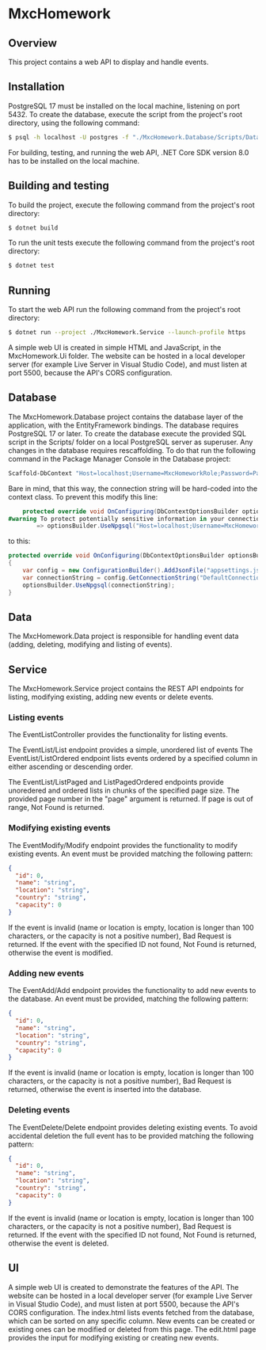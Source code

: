 # MxcHomework

## Overview

This project contains a web API to display and handle events.

## Installation

PostgreSQL 17 must be installed on the local machine, listening on port 5432. To create the database, execute the script from the project's root directory, using the following command:
```bash
$ psql -h localhost -U postgres -f "./MxcHomework.Database/Scripts/Database.sql"
```

For building, testing, and running the web API, .NET Core SDK version 8.0 has to be installed on the local machine.

## Building and testing

To build the project, execute the following command from the project's root directory:

```bash
$ dotnet build
```

To run the unit tests execute the following command from the project's root directory:

```bash
$ dotnet test
```

## Running

To start the web API run the following command from the project's root directory:

```bash
$ dotnet run --project ./MxcHomework.Service --launch-profile https
```

A simple web UI is created in simple HTML and JavaScript, in the MxcHomework.Ui folder. The website can be hosted in a local developer server (for example Live Server in Visual Studio Code), and must listen at port 5500, because the API's CORS configuration.

## Database

The MxcHomework.Database project contains the database layer of the application, with the EntityFramework bindings.
The database requires PostgreSQL 17 or later. To create the database execute the provided SQL script in the Scripts/ folder on a local PostgreSQL server as superuser.
Any changes in the database requires rescaffolding. To do that run the following command in the Package Manager Console in the Database project:
```powershell
Scaffold-DbContext "Host=localhost;Username=MxcHomeworkRole;Password=Password;Database=MxcHomework" Npgsql.EntityFrameworkCore.PostgreSQL -OutputDir "Models" -ContextDir "Data"
```

Bare in mind, that this way, the connection string will be hard-coded into the context class. To prevent this modify this line:
```C#
    protected override void OnConfiguring(DbContextOptionsBuilder optionsBuilder)
#warning To protect potentially sensitive information in your connection string, you should move it out of source code. You can avoid scaffolding the connection string by using the Name= syntax to read it from configuration - see https://go.microsoft.com/fwlink/?linkid=2131148. For more guidance on storing connection strings, see https://go.microsoft.com/fwlink/?LinkId=723263.
        => optionsBuilder.UseNpgsql("Host=localhost;Username=MxcHomeworkRole;Password=Password;Database=MxcHomework");
```
to this:
```C#
protected override void OnConfiguring(DbContextOptionsBuilder optionsBuilder)
{
    var config = new ConfigurationBuilder().AddJsonFile("appsettings.json").Build();
    var connectionString = config.GetConnectionString("DefaultConnection");
    optionsBuilder.UseNpgsql(connectionString);
}
```

## Data

The MxcHomework.Data project is responsible for handling event data (adding, deleting, modifying and listing of events).

## Service

The MxcHomework.Service project contains the REST API endpoints for listing, modifying existing, adding new events or delete events.

### Listing events

The EventListController provides the functionality for listing events.

The EventList/List endpoint provides a simple, unordered list of events
The EventList/ListOrdered endpoint lists events ordered by a specified column in either ascending or descending order.

The EventList/ListPaged and ListPagedOrdered endpoints provide unoredered and ordered lists in chunks of the specified page size. The provided page number in the "page" argument is returned. If page is out of range, Not Found is returned.

### Modifying existing events

The EventModify/Modify endpoint provides the functionality to modify existing events. An event must be provided matching the following pattern:
```json
{
  "id": 0,
  "name": "string",
  "location": "string",
  "country": "string",
  "capacity": 0
}
```
If the event is invalid (name or location is empty, location is longer than 100 characters, or the capacity is not a positive number), Bad Request is returned.
If the event with the specified ID not found, Not Found is returned, otherwise the event is modified.

### Adding new events

The EventAdd/Add endpoint provides the functionality to add new events to the database.
An event must be provided, matching the following pattern:
```json
{
  "id": 0,
  "name": "string",
  "location": "string",
  "country": "string",
  "capacity": 0
}
```
If the event is invalid (name or location is empty, location is longer than 100 characters, or the capacity is not a positive number), Bad Request is returned, otherwise the event is inserted into the database.

### Deleting events

The EventDelete/Delete endpoint provides deleting existing events. To avoid accidental deletion the full event has to be provided matching the following pattern:
```json
{
  "id": 0,
  "name": "string",
  "location": "string",
  "country": "string",
  "capacity": 0
}
```
If the event is invalid (name or location is empty, location is longer than 100 characters, or the capacity is not a positive number), Bad Request is returned.
If the event with the specified ID not found, Not Found is returned, otherwise the event is deleted.

## UI

A simple web UI is created to demonstrate the features of the API. The website can be hosted in a local developer server (for example Live Server in Visual Studio Code), and must listen at port 5500, because the API's CORS configuration.
The index.html lists events fetched from the database, which can be sorted on any specific column. New events can be created or existing ones can be modified or deleted from this page.
The edit.html page provides the input for modifying existing or creating new events.